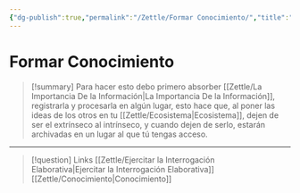 ```yaml
---
{"dg-publish":true,"permalink":"/Zettle/Formar Conocimiento/","title":"Formar Conocimiento","created":"Saturday, 2023-08-26, 9:18:31 pm","updated":"2023-10-04T15:47"}
---
```



# Formar Conocimiento

> [!summary] 
> Para hacer esto debo primero absorber [[Zettle/La Importancia De la Información\|La Importancia De la Información]], registrarla y procesarla en algún lugar, esto hace que, al poner las ideas de los otros en tu [[Zettle/Ecosistema\|Ecosistema]], dejen de ser el extrínseco al intrínseco, y cuando dejen de serlo, estarán archivadas en un lugar al que tú tengas acceso.

- - - 
> [!question] Links
> [[Zettle/Ejercitar la Interrogación Elaborativa\|Ejercitar la Interrogación Elaborativa]]
> [[Zettle/Conocimiento\|Conocimiento]]
